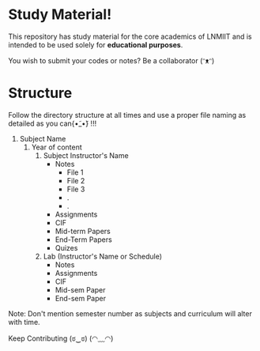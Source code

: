 # Study Material!
This repository has study material for the core academics of LNMIIT and is intended to be used solely for **educational purposes**.

You wish to submit your codes or notes?
Be a collaborator (ᵔᴥᵔ) 

# Structure
Follow the directory structure at all times and use a proper file naming as detailed as you can{•̃_•̃} !!!

1. Subject Name
   1. Year of content
      1. Subject Instructor's Name
	      - Notes
	        * File 1
		    * File 2
		    * File 3
		    * .
		    * .
	     - Assignments
	     - CIF
	     - Mid-term Papers
	     - End-Term Papers
	     - Quizes
      2. Lab (Instructor's Name or Schedule)
	     - Notes
	     - Assignments
	     - CIF
	     - Mid-sem Paper
	     - End-sem Paper

Note: Don't mention semester number as subjects and curriculum will alter with time.

Keep Contributing (ಠ‿ಠ) (◠﹏◠)
